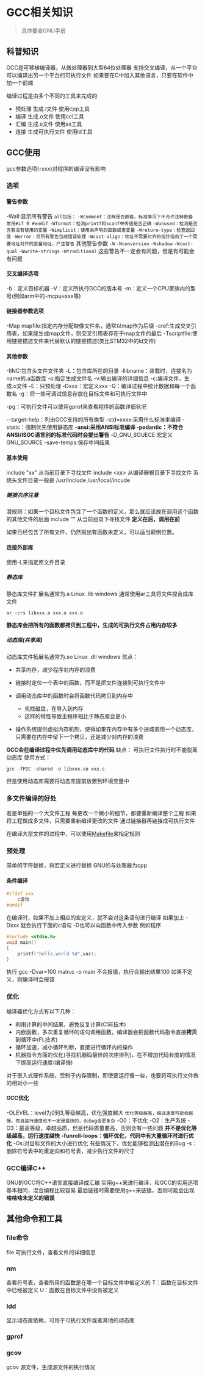  # GCC相关知识
> 具体要查GNU手册
## 科普知识
GCC是可移植编译器，从微处理器到大型64位处理器
支持交叉编译，从一个平台可以编译出另一个平台的可执行文件
如果要在C中加入其他语言，只要在软件中加一个前端

编译过程是由多个不同的工具来完成的
+ 预处理   生成.i文件 使用cpp工具
+ 编译  	生成.o文件 使用ccl工具
+ 汇编	生成.s文件 使用as工具
+ 连接	生成可执行文件 使用ld工具
## GCC使用
gcc参数选项(-xxx)对程序的编译没有影响
### 选项
#### 警告参数
-Wall:显示所有警告
`all包括：`
`-Wcomment：注释是否嵌套，标准情况下不允许注释嵌套 常用#if 0 #endif`
`-Wformat：检测printf和scanf中传值是否正确`
`-Wunused：检测是否含有没有使用的变量`
`-Wimplicit：使用未声明的函数或者变量`
`-Wreture-type：检查返回值`
`-Werror：将所有警告当成错误处理`
`-Wcast-align：地址不需要对齐的指针指向了一个需要地址对齐的变量地址，产生警告`
其他警告参数
`-W`
`-Wconversion`
`-Wshadow`
`-Wcast-qual`
`-Wwrite-strings`
`-Wtraditional`
这些警告不一定会有问题，但是有可能会有问题
#### 交叉编译选项
-b：定义目标机器
-V：定义所执行GCC的版本号
-m：定义一个CPU家族内的型号(例如arm中的-mcpu=xxx等)
#### 链接器参数选项
-Map mapfile:指定内存分配映像文件名，通常以map作为后缀
-cref:生成交叉引用表，如果能生成map文件，则交叉引用表存在于map文件的最后
-Tscriptfile:使用链接描述文件来代替默认的链接描述(类比STM32中的ld文件)
#### 其他参数

-IINC:包含头文件文件夹
-L：包含库所在的目录
-llibname：装载时，连接名为name的.a函数库
-o:指定生成文件名
-v:输出编译的详细信息
-c:编译文件，生成.o文件
-E：只预处理
-Dxxx：宏定义xxx
-Q：编译过程中统计数据和每一个函数名
-g：将一些可调试信息存放在目标文件和可执行文件中

-pg：可执行文件可以使用gprof来查看程序的函数详细状况

--target-help：列出GCC支持的所有类型
-std=xxxx:采用什么标准来编译
-static：强制优先使用静态库
**-ansi:采用ANSI标准编译
-pedantic：不符合ANSI/ISOC语言别的标准代码时会提出警告**
-D_GNU_SOUECE:宏定义GNU_SOURCE
-save-temps:保存中间结果
#### 基本使用
include "xx" 从当前目录下寻找文件
include \<xx> 从编译器根目录下寻找文件
系统头文件目录一般是
/usr/include
/usr/local/incude

##### 链接次序注意 
潜规则：如果一个目标文件包含了一个函数的定义，那么就应该放在调用这个函数的其他文件的后面
include "" 从当前目录下寻找文件
**定义在后，调用在前**

如果已经包含了所有文件，仍然报出有函数未定义，可以适当颠倒位置。

#### 连接外部库
使用-L来指定库文件目录
##### 静态库
静态库文件扩展名通常为.a Linux .lib windows
通常使用ar工具将文件捏合成库文件
~~~shell
ar -crs libxxx.a xxx.o xxx.o
~~~
**静态库会把所有的函数都拷贝到工程中，生成的可执行文件占用内存较多**
##### 动态库(共享库)
动态库文件拓展名通常为.so Linux .dll windows
优点：
+ 共享内存，减少程序对内存的浪费
+ 链接时定位一个表中的函数，而不是把文件连接到可执行文件中
+ 调用动态库中的函数时会将函数代码拷贝到内存中
	+ 先找磁盘，在导入到内存
	+ 这样的特性导致主程序相比于静态库会更小

+ 操作系统提供虚拟内存机制，使得如果在内存中有多个进城调用一个动态库，只需要在内存中留下一个拷贝，还是减少对内存的浪费

**GCC会在编译过程中优先调用动态库中的代码**
缺点：
可执行文件执行时不能脱离动态库
使用方式：
~~~c++
gcc -fPIC -shared -o libxxx.so xxx.c
~~~

但是使用动态库需要将动态库提前放置到环境变量中
### 多文件编译的好处
若是单独的一个大文件工程
每更改一个微小的细节，都要重新编译整个工程
如果将工程做成多文件，只需要重新编译更改的文件
通过链接器再链接成可执行文件

在编译大型文件的过程中，可以使用[Makefile](Makefile.md)来指定规则

### 预处理
简单的字符替换，将宏定义进行替换
GNU的与处理器为cpp
#### 条件编译
~~~c
#ifdef xxx
	c语句
#endif
~~~
在编译时，如果不加上相应的宏定义，就不会对这条语句进行编译
如果加上 -Dxxx 就会执行下面的c语句
-D也可以向函数中传入参数
例如程序
~~~c
#include <stdio.h>
void main()
{                                                         
 	printf("hello,world %d",var);
}
~~~
执行 gcc -Dvar=100 main.c -o main
不会报错，执行会输出结果100
如果不定义，则编译时会报错

### 优化
编译器优化方式有以下几种：
+ 利用计算的中间结果，避免反复计算(CSE技术)
+ 内嵌函数，多次重复循环的语句调用函数，编译器会把函数代码指令直接**拷贝**到循环中(FL技术)
+ 循环加速，减小循环判断，直接进行循环内的操作
+ 机器指令方面的优化(寻找机器码最佳的次序排列)，在不增加代码长度的情况下提高运行速度(编译慢)

对于嵌入式硬件系统，受制于内存限制，即使要运行慢一些，也要将可执行文件做的相对小一些
#### GCC优化
-OLEVEL：level为0到3,等级越高，优化强度越大
`优化等级越高，编译速度可能会越慢，而且运行速度也不一定是最快的，debug会更复杂`
-O0：不优化
-O2：生产系统
-O3：最高等级，卓越品质，但是代码质量要高，否则会有一些问题
**并不是优化等级越高，运行速度越快**
**-funroll-loops：循环优化，代码中有大量循环时进行优化**
-Os:对目标文件的大小进行优化
有些情况下，优化能够检测出潜在的Bug
-s：删除符号表中的重定向和符号表，减少执行文件的尺寸

### GCC编译C++
GNU的GCC将C++语言直接编译成汇编
实用g++来进行编译，和GCC的实用选项基本相同，混合编程比较容易
最后链接时需要使用g++来链接，否则可能会出现**啥啥啥未定义的错误**

## 其他命令和工具
### file命令
file 可执行文件，查看文件的详细信息

### nm
查看符号表，查看所用的函数是在哪一个目标文件中被定义的
T：函数在目标文件中已经被定义
U：函数在目标文件中没有被定义

### ldd
显示动态库依赖，可用于可执行文件或者其他的动态库

### gprof

### gcov
gcov 源文件，生成源文件的执行情况